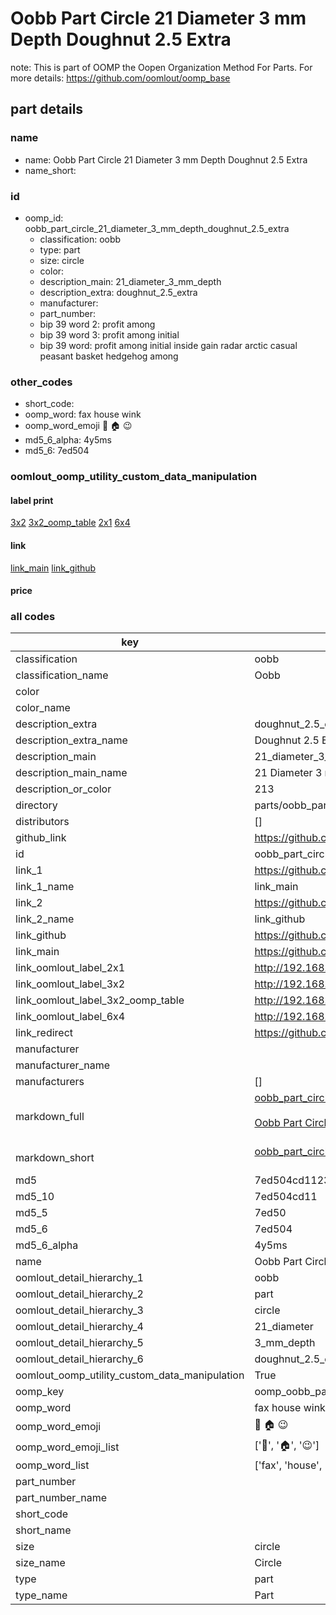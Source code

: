 # Oobb Part Circle 21 Diameter 3 mm Depth Doughnut 2.5 Extra  

note: This is part of OOMP the Oopen Organization Method For Parts. For more details: https://github.com/oomlout/oomp_base

##  part details
  







### name
* name: Oobb Part Circle 21 Diameter 3 mm Depth Doughnut 2.5 Extra
* name_short: 
### id
* oomp_id: oobb_part_circle_21_diameter_3_mm_depth_doughnut_2.5_extra
  * classification: oobb
  * type: part
  * size: circle
  * color: 
  * description_main: 21_diameter_3_mm_depth
  * description_extra: doughnut_2.5_extra
  * manufacturer: 
  * part_number: 
  * bip 39 word 2: profit among
  * bip 39 word 3: profit among initial
  * bip 39 word: profit among initial inside gain radar arctic casual peasant basket hedgehog among

### other_codes
* short_code: 
* oomp_word: fax house wink
* oomp_word_emoji :fax: :house: :wink:
* md5_6_alpha: 4y5ms
* md5_6: 7ed504






### oomlout_oomp_utility_custom_data_manipulation
#### label print
[3x2](http://192.168.1.245:1112/?label=oomp%204y5ms)
[3x2_oomp_table](http://192.168.1.108:1112/?label=oomp%204y5ms)
[2x1](http://192.168.1.242:1112/?label=oomp%204y5ms)
[6x4](http://192.168.1.55:1112/?label=oomp%204y5ms)    

#### link

[link_main](https://github.com/oomlout/oomlout_oomp_version_1_messy/tree/main/parts/oobb_part_circle_21_diameter_3_mm_depth_doughnut_2.5_extra) [link_github](https://github.com/oomlout/oomlout_oomp_version_1_messy/tree/main/parts/oobb_part_circle_21_diameter_3_mm_depth_doughnut_2.5_extra)                             

#### price







### all codes 
| key | value |  
| --- | --- |  
| classification | oobb |  
| classification_name | Oobb |  
| color |  |  
| color_name |  |  
| description_extra | doughnut_2.5_extra |  
| description_extra_name | Doughnut 2.5 Extra |  
| description_main | 21_diameter_3_mm_depth |  
| description_main_name | 21 Diameter 3 mm Depth |  
| description_or_color | 213 |  
| directory | parts/oobb_part_circle_21_diameter_3_mm_depth_doughnut_2.5_extra |  
| distributors | [] |  
| github_link | https://github.com/oomlout/oomlout_oomp_part_src/tree/main/parts/oobb_part_circle_21_diameter_3_mm_depth_doughnut_2.5_extra |  
| id | oobb_part_circle_21_diameter_3_mm_depth_doughnut_2.5_extra |  
| link_1 | https://github.com/oomlout/oomlout_oomp_version_1_messy/tree/main/parts/oobb_part_circle_21_diameter_3_mm_depth_doughnut_2.5_extra |  
| link_1_name | link_main |  
| link_2 | https://github.com/oomlout/oomlout_oomp_version_1_messy/tree/main/parts/oobb_part_circle_21_diameter_3_mm_depth_doughnut_2.5_extra |  
| link_2_name | link_github |  
| link_github | https://github.com/oomlout/oomlout_oomp_version_1_messy/tree/main/parts/oobb_part_circle_21_diameter_3_mm_depth_doughnut_2.5_extra |  
| link_main | https://github.com/oomlout/oomlout_oomp_version_1_messy/tree/main/parts/oobb_part_circle_21_diameter_3_mm_depth_doughnut_2.5_extra |  
| link_oomlout_label_2x1 | http://192.168.1.242:1112/?label=oomp%204y5ms |  
| link_oomlout_label_3x2 | http://192.168.1.245:1112/?label=oomp%204y5ms |  
| link_oomlout_label_3x2_oomp_table | http://192.168.1.108:1112/?label=oomp%204y5ms |  
| link_oomlout_label_6x4 | http://192.168.1.55:1112/?label=oomp%204y5ms |  
| link_redirect | https://github.com/oomlout/oomlout_oomp_version_1_messy/tree/main/parts/oobb_part_circle_21_diameter_3_mm_depth_doughnut_2.5_extra |  
| manufacturer |  |  
| manufacturer_name |  |  
| manufacturers | [] |  
| markdown_full | [oobb_part_circle_21_diameter_3_mm_depth_doughnut_2.5_extra](none)<br>[](none)<br>[Oobb Part Circle 21 Diameter 3 Mm Depth Doughnut 2.5 Extra](none)<br><br> |  
| markdown_short | [oobb_part_circle_21_diameter_3_mm_depth_doughnut_2.5_extra](none)<br><br> |  
| md5 | 7ed504cd1123a166c2af6752e7c1fd5e |  
| md5_10 | 7ed504cd11 |  
| md5_5 | 7ed50 |  
| md5_6 | 7ed504 |  
| md5_6_alpha | 4y5ms |  
| name | Oobb Part Circle 21 Diameter 3 mm Depth Doughnut 2.5 Extra |  
| oomlout_detail_hierarchy_1 | oobb |  
| oomlout_detail_hierarchy_2 | part |  
| oomlout_detail_hierarchy_3 | circle |  
| oomlout_detail_hierarchy_4 | 21_diameter |  
| oomlout_detail_hierarchy_5 | 3_mm_depth |  
| oomlout_detail_hierarchy_6 | doughnut_2.5_extra |  
| oomlout_oomp_utility_custom_data_manipulation | True |  
| oomp_key | oomp_oobb_part_circle_21_diameter_3_mm_depth_doughnut_2.5_extra |  
| oomp_word | fax house wink |  
| oomp_word_emoji | :fax: :house: :wink: |  
| oomp_word_emoji_list | [':fax:', ':house:', ':wink:'] |  
| oomp_word_list | ['fax', 'house', 'wink'] |  
| part_number |  |  
| part_number_name |  |  
| short_code |  |  
| short_name |  |  
| size | circle |  
| size_name | Circle |  
| type | part |  
| type_name | Part |  
